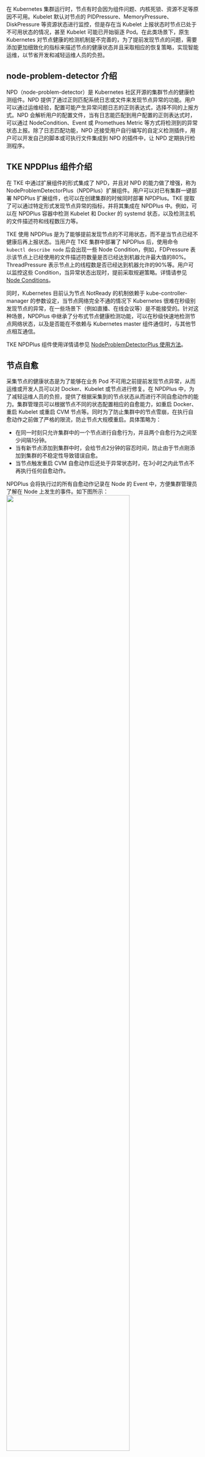 
在 Kubernetes 集群运行时，节点有时会因为组件问题、内核死锁、资源不足等原因不可用。Kubelet 默认对节点的 PIDPressure、MemoryPressure、DiskPressure 等资源状态进行监控，但是存在当 Kubelet 上报状态时节点已处于不可用状态的情况，甚至 Kubelet 可能已开始驱逐 Pod。在此类场景下，原生 Kubernetes 对节点健康的检测机制是不完善的，为了提前发现节点的问题，需要添加更加细致化的指标来描述节点的健康状态并且采取相应的恢复策略，实现智能运维，以节省开发和减轻运维人员的负担。


## node-problem-detector 介绍
NPD（node-problem-detector）是 Kubernetes 社区开源的集群节点的健康检测组件。NPD 提供了通过正则匹配系统日志或文件来发现节点异常的功能。用户可以通过运维经验，配置可能产生异常问题日志的正则表达式，选择不同的上报方式。NPD 会解析用户的配置文件，当有日志能匹配到用户配置的正则表达式时，可以通过 NodeCondition、Event 或 Promethues Metric 等方式将检测到的异常状态上报。除了日志匹配功能，NPD 还接受用户自行编写的自定义检测插件，用户可以开发自己的脚本或可执行文件集成到 NPD 的插件中，让 NPD 定期执行检测程序。

## TKE NPDPlus 组件介绍
在 TKE 中通过扩展组件的形式集成了 NPD，并且对 NPD 的能力做了增强，称为 NodeProblemDetectorPlus（NPDPlus）扩展组件。用户可以对已有集群一键部署 NPDPlus 扩展组件，也可以在创建集群的时候同时部署 NPDPlus。TKE 提取了可以通过特定形式发现节点异常的指标，并将其集成在 NPDPlus 中。例如，可以在 NPDPlus 容器中检测 Kubelet 和 Docker 的 systemd 状态，以及检测主机的文件描述符和线程数压力等。

TKE 使用 NPDPlus 是为了能够提前发现节点的不可用状态，而不是当节点已经不健康后再上报状态。当用户在 TKE 集群中部署了 NPDPlus 后，使用命令 `kubectl describe node` 后会出现一些 Node Condition，例如，FDPressure 表示该节点上已经使用的文件描述符数量是否已经达到机器允许最大值的80%。ThreadPressure 表示节点上的线程数是否已经达到机器允许的90%等。用户可以监控这些 Condition，当异常状态出现时，提前采取规避策略。详情请参见 [Node Conditions](https://intl.cloud.tencent.com/document/product/457/38784#node-conditions)。

同时，Kubernetes 目前认为节点 NotReady 的机制依赖于 kube-controller-manager 的参数设定，当节点网络完全不通的情况下 Kubernetes 很难在秒级别发现节点的异常，在一些场景下（例如直播、在线会议等）是不能接受的。针对这种场景，NPDPlus 中继承了分布式节点健康检测功能，可以在秒级快速地检测节点网络状态，以及是否能在不依赖与 Kubernetes master 组件通信时，与其他节点相互通信。

TKE NPDPlus 组件使用详情请参见 [NodeProblemDetectorPlus 使用方法](https://intl.cloud.tencent.com/document/product/457/38784#.E4.BD.BF.E7.94.A8.E6.96.B9.E6.B3.95)。

## 节点自愈

采集节点的健康状态是为了能够在业务 Pod 不可用之前提前发现节点异常，从而运维或开发人员可以对 Docker、Kubelet 或节点进行修复。在 NPDPlus 中，为了减轻运维人员的负担，提供了根据采集到的节点状态从而进行不同自愈动作的能力。集群管理员可以根据节点不同的状态配置相应的自愈能力，如重启 Docker、重启 Kubelet 或重启 CVM 节点等。同时为了防止集群中的节点雪崩，在执行自愈动作之前做了严格的限流，防止节点大规模重启。具体策略为：
- 在同一时刻只允许集群中的一个节点进行自愈行为，并且两个自愈行为之间至少间隔1分钟。
- 当有新节点添加到集群中时，会给节点2分钟的容忍时间，防止由于节点刚添加到集群的不稳定性导致错误自愈。
- 当节点触发重启 CVM 自愈动作后还处于异常状态时，在3小时之内此节点不再执行任何自愈动作。

NPDPlus 会将执行过的所有自愈动作记录在 Node 的 Event 中，方便集群管理员了解在 Node 上发生的事件。如下图所示：
<img style="width:80%" src="https://main.qcloudimg.com/raw/da4f054fe1382b9216a90aaea860f399.png" data-nonescope="true">



